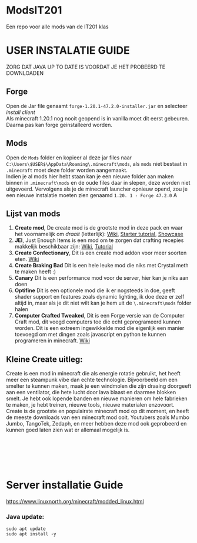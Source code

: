 # ModsIT201
Een repo voor alle mods van de IT201 klas

# USER INSTALATIE GUIDE
ZORG DAT JAVA UP TO DATE IS VOORDAT JE HET PROBEERD TE DOWNLOADEN
## Forge
Open de Jar file genaamt `forge-1.20.1-47.2.0-installer.jar` en selecteer *install client* <br>
Als minecraft 1.20.1 nog nooit geopend is in vanilla moet dit eerst gebeuren. Daarna pas kan forge geinstalleerd worden. 

## Mods
Open de `Mods` folder en kopieer al deze jar files naar `C:\Users\$USER$\AppData\Roaming\.minecraft\mods`, als `mods` niet bestaat in `.minecraft` moet deze folder worden aangemaakt. <br>
Indien je al mods hier hebt staan kan je een nieuwe folder aan maken binnen in `.minecraft\mods` en de oude files daar in slepen, deze worden niet uitgevoerd. Vervolgens als je de minecraft launcher opnieuw opend, zou je een nieuwe instalatie moeten zien genaamd `1.20. 1 - Forge 47.2.0` A


## Lijst van mods
1. **Create mod**, De create mod is de grootste mod in deze pack en waar het voornamelijk om _draait_ (letterlijk): [Wiki](https://create.fandom.com/wiki/Create_Mod_Wiki), [Starter tutorial](https://www.youtube.com/watch?v=NQIAvYO_Ras), [Showcase](https://www.youtube.com/watch?v=rR8W-f9YhYA)
2. **JEI**, Just Enough Items is een mod om te zorgen dat crafting recepies makkelijk beschikbaar zijn: [Wiki](https://ftb.fandom.com/wiki/JEI), [Tutorial](https://www.youtube.com/watch?v=c77g2imldpk)
3. **Create Confectionary**, Dit is een create mod addon voor meer soorten eten. [Wiki](https://www.curseforge.com/minecraft/mc-mods/create-confectionery)
4. **Create Braking Bad** Dit is een hele leuke mod die niks met Crystal meth te maken heeft :)
5. **Canary** Dit is een performance mod voor de server, hier kan je niks aan doen
6. **Optifine** Dit is een optionele mod die ik er nogsteeds in doe, geeft shader support en features zoals dynamic lighting, ik doe deze er zelf altijd in, maar als je dit niet wilt kan je hem uit de `\.minecraft\mods` folder halen
7. **Computer Crafted Tweaked**, Dit is een Forge versie van de Computer Craft mod, dit voegd computers toe die echt geprogrameerd kunnen worden. Dit is een extreem ingewikkelde mod die eigenlijk een manier toevoegd om met dingen zoals javascript en python te kunnen programeren in minecraft. [Wiki](http://www.computercraft.info/wiki/Main_Page)

## Kleine Create uitleg:
Create is een mod in minecraft die als energie rotatie gebruikt, het heeft meer een steampunk vibe dan echte technologie. Bijvoorbeeld om een smelter te kunnen maken, maak je een windmolen die zijn draaing doorgeeft aan een ventilator, die hete lucht door lava blaast en daarmee blokken smelt. Je hebt ook lopende banden en nieuwe manieren om hele fabrieken te maken, je hebt treinen, nieuwe tools, nieuwe materialen enzovoort. Create is de grootste en populairste minecraft mod op dit moment, en heeft de meeste downloads van een minecraft mod ooit. Youtubers zoals Mumbo Jumbo, TangoTek, Zedaph, en meer hebben deze mod ook geprobeerd en kunnen goed laten zien wat er allemaal mogelijk is.
<br>
<br>
<br>
<br>
<br>
<br>

# Server installatie Guide
https://www.linuxnorth.org/minecraft/modded_linux.html

### Java update:
`sudo apt update` <br>
`sudo apt install -y` 
